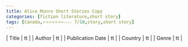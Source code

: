 ```yaml
---
title: Alice Munro Short Stories Copy
categories: [fiction literature,short story]
tags: [Canada,⭐⭐⭐⭐⭐⭐⭐☆☆☆ 7/10,story,short story]
---
```

        
| Title | tt |
| Author | tt  |
| Publication Date | tt   |
| Country | tt |
| Genre | tt  |
        